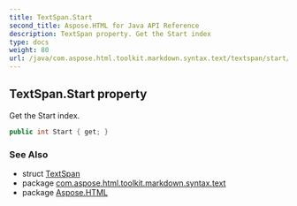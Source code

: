 ```yaml
---
title: TextSpan.Start
second_title: Aspose.HTML for Java API Reference
description: TextSpan property. Get the Start index
type: docs
weight: 80
url: /java/com.aspose.html.toolkit.markdown.syntax.text/textspan/start/
---
```

## TextSpan.Start property

Get the Start index.

```java
public int Start { get; }
```

### See Also

* struct [TextSpan](../)
* package [com.aspose.html.toolkit.markdown.syntax.text](../../textspan/)
* package [Aspose.HTML](../../../)

